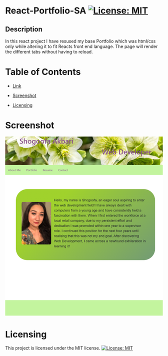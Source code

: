 # React-Portfolio-SA [![License: MIT](https://img.shields.io/badge/License-MIT-yellow.svg)](https://opensource.org/licenses/MIT)

## Description

In this react project I have resused my base Portfolio which was html/css only while altering it to fit Reacts front end language. The page will render the different tabs without having to reload.

# Table of Contents

- [Link](#link)

- [Screenshot](#Screenshot)

- [Licensing](#licensing)

# Screenshot

![splash-page](./src/Images/localhost_3000_.png)

# Licensing

This project is licensed under the MIT license.
[![License: MIT](https://img.shields.io/badge/License-MIT-yellow.svg)](https://opensource.org/licenses/MIT)
